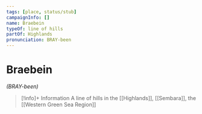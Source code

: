 ```yaml
---
tags: [place, status/stub]
campaignInfo: []
name: Braebein
typeOf: line of hills
partOf: Highlands
pronunciation: BRAY-been
---
```

# Braebein
*(BRAY-been)*
>[!info]+ Information
> A line of hills in the [[Highlands]], [[Sembara]], the [[Western Green Sea Region]]




